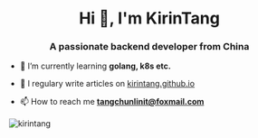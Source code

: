 <h1 align="center">Hi 👋, I'm KirinTang</h1>
<h3 align="center">A passionate backend developer from China</h3>

- 🌱 I’m currently learning **golang, k8s etc.**

- 📝 I regulary write articles on [kirintang.github.io](https://kirintang.github.io)

- 📫 How to reach me **tangchunlinit@foxmail.com**

<p>&nbsp;<img align="center" src="https://github-readme-stats.vercel.app/api?username=kirintang&show_icons=true&locale=en" alt="kirintang" /></p>
